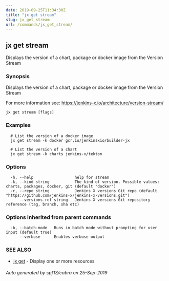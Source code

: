 ```yaml
---
date: 2019-09-25T11:34:30Z
title: "jx get stream"
slug: jx_get_stream
url: /commands/jx_get_stream/
---
```

## jx get stream

Displays the version of a chart, package or docker image from the Version Stream

### Synopsis

Displays the version of a chart, package or docker image from the Version Stream 

For more information see: https://jenkins-x.io/architecture/version-stream/

```
jx get stream [flags]
```

### Examples

```
  # List the version of a docker image
  jx get stream -k docker gcr.io/jenkinsxio/builder-jx
  
  # List the version of a chart
  jx get stream -k charts jenkins-x/tekton
```

### Options

```
  -h, --help                  help for stream
  -k, --kind string           The kind of version. Possible values: charts, packages, docker, git (default "docker")
  -r, --repo string           Jenkins X versions Git repo (default "https://github.com/jenkins-x/jenkins-x-versions.git")
      --versions-ref string   Jenkins X versions Git repository reference (tag, branch, sha etc)
```

### Options inherited from parent commands

```
  -b, --batch-mode   Runs in batch mode without prompting for user input (default true)
      --verbose      Enables verbose output
```

### SEE ALSO

* [jx get](/commands/jx_get/)	 - Display one or more resources

###### Auto generated by spf13/cobra on 25-Sep-2019
